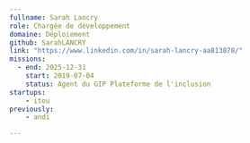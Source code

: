 ```yaml
---
fullname: Sarah Lancry
role: Chargée de développement
domaine: Déploiement
github: SarahLANCRY
link: "https://www.linkedin.com/in/sarah-lancry-aa813878/"
missions:
  - end: 2025-12-31
    start: 2019-07-04
    status: Agent du GIP Plateforme de l'inclusion
startups: 
    - itou
previously:
    - andi

---
```



